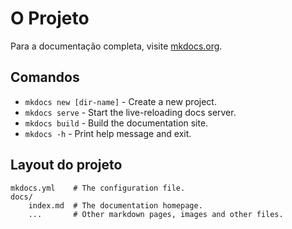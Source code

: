 # O Projeto

Para a documentação completa, visite [mkdocs.org](https://www.mkdocs.org).

## Comandos

* `mkdocs new [dir-name]` - Create a new project.
* `mkdocs serve` - Start the live-reloading docs server.
* `mkdocs build` - Build the documentation site.
* `mkdocs -h` - Print help message and exit.

## Layout do projeto

    mkdocs.yml    # The configuration file.
    docs/
        index.md  # The documentation homepage.
        ...       # Other markdown pages, images and other files.
